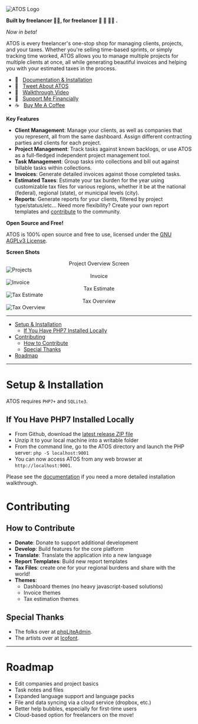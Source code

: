 ![ATOS Logo](assets/screens/atos_logo.png)

**Built by freelancer 🙋‍♂️, for freelancer 🕺 🤷 💃🏾 .**

*Now in beta!*

ATOS is every freelancer's one-stop shop for managing clients, projects, and your taxes. Whether you're selling time-based sprints, or simply tracking time worked, ATOS allows you to manage multiple projects for multiple clients at once, all while generating beautiful invoices and helping you with your estimated taxes in the process.

- 📔&nbsp;&nbsp;&nbsp;[Documentation & Installation](https://jbelelieu.github.io/atos/)
- 💬&nbsp;&nbsp;&nbsp;<a href="http://twitter.com/intent/tweet?text=Freelancers!%20Check%20out%20ATOS,%20free%20software%20designed%20to%20help%20you%20manage%20your%20clients,%20invoices,%20and%20estimated%20taxes.%20https://github.com/jbelelieu/atos" target="_blank">Tweet About ATOS</a>
- 🎥&nbsp;&nbsp;&nbsp;<a href="https://youtu.be/DY_ze39ZRt8" target="_blank">Walkthrough Video</a>
- 🤑&nbsp;&nbsp;&nbsp;<a href="https://opencollective.com/castlamp/projects/by_freelancer_for_freelancer/" target="_blank">Support Me Financially</a>
- ☕️&nbsp;&nbsp;&nbsp;<a href="https://www.buymeacoffee.com/jbelelieu" target="_blank">Buy Me A Coffee</a>

**Key Features**

- **Client Management**: Manage your clients, as well as companies that you represent, all from the same dashboard. Assign different contracting parties and clients for each project.
- **Project Management**: Track tasks against known backlogs, or use ATOS as a full-fledged independent project management tool.
- **Task Management**: Group tasks into collections and bill out against billable tasks within collections.
- **Invoices**: Generate detailed invoices against those completed tasks.
- **Estimated Taxes**: Estimate your tax burden for the year using customizable tax files for various regions, whether it be at the national (federal), regional (state), or municipal levels (city).
- **Reports**: Generate reports for your clients, filtered by project type/status/etc... Need more flexibility? Create your own report templates and [contribute](#contributing) to the community.

**Open Source and Free!**

ATOS is 100% open source and free to use, licensed under the [GNU AGPLv3 License](https://www.gnu.org/licenses/agpl-3.0.en.html).

**Screen Shots**

<center>Project Overview Screen</center>
<img alt="Projects" src="https://github.com/jbelelieu/atos/blob/develop/assets/screens/atos-screen-project-sm.png?raw=true" />
<br />
<center>Invoice</center>
<img alt="Invoice" src="https://github.com/jbelelieu/atos/blob/develop/assets/screens/atos-screen-invoice-sm.png?raw=true" />
<br />
<center>Tax Estimate</center>
<img alt="Tax Estimate" src="https://github.com/jbelelieu/atos/blob/develop/assets/screens/atos-screen-taxes-sm.png?raw=true" />
<br />
<center>Tax Overview</center>
<img alt="Tax Overview" src="https://github.com/jbelelieu/atos/blob/develop/assets/screens/atos-screen-tax-sm.png?raw=true" />

-----

- [Setup & Installation](#setup--installation)
  - [If You Have PHP7 Installed Locally](#if-you-have-php7-installed-locally)
- [Contributing](#contributing)
  - [How to Contribute](#how-to-contribute)
  - [Special Thanks](#special-thanks)
- [Roadmap](#roadmap)

----

# Setup & Installation

ATOS requires `PHP7+` and `SQLite3`.

## If You Have PHP7 Installed Locally

- From Github, download the [latest release ZIP file](https://github.com/jbelelieu/atos/releases)
- Unzip it to your local machine into a writable folder
- From the command line, go to the ATOS directory and launch the PHP server: `php -S localhost:9001`
- You can now access ATOS from any web browser at `http://localhost:9001`.

Please see the [documentation](docs/index.md) if you need a more detailed installation walkthrough.

# Contributing

## How to Contribute

- **Donate**: Donate to support additional development
- **Develop**: Build features for the core platform
- **Translate**: Translate the application into a new language
- **Report Templates**: Build new report templates
- **Tax Files**: create one for your regional burdens and share with the world!
- **Themes**:
  - Dashboard themes (no heavy javascript-based solutions)
  - Invoice themes
  - Tax estimation themes

## Special Thanks

- The folks over at [phpLiteAdmin](https://www.phpliteadmin.org/).
- The artists over at [Icofont](https://icofont.com/).

----

# Roadmap

- Edit companies and project basics
- Task notes and files
- Expanded language support and language packs
- File and data syncing via a cloud service (dropbox, etc.)
- Better help bubbles, especially for first-time users
- Cloud-based option for freelancers on the move!
  